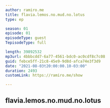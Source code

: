 ```yaml
---
author: ramiro.me
title: flavia.lemos.no.mud.no.lotus
type: ep

season: 01
episode: 01
episodeType: guest
TepisodeType: full

length: 39892532
mp3url: 4bbbcdd7-6a77-4561-bdc0-ac0cdf8c7c08
guid: febce5ff-21c8-45e9-9d8d-afca74e3f3d9
date: "2021-08-03t20:00:00.10-03:00"
duration: 2493
customLink: https://ramiro.me/show

---
```


## flavia.lemos.no.mud.no.lotus
